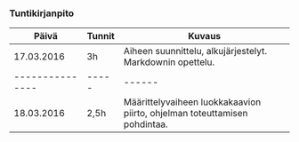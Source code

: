 ### Tuntikirjanpito
Päivä | Tunnit | Kuvaus
--------------- | ----- | ------
17.03.2016 | 3h | Aiheen suunnittelu, alkujärjestelyt. Markdownin opettelu.
--------------- | ----- | ------
18.03.2016 | 2,5h | Määrittelyvaiheen luokkakaavion piirto, ohjelman toteuttamisen pohdintaa.

